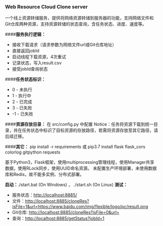 ### **Web Resource Cloud Clone server**
一个线上资源转储服务，提供将网络资源转储到服务器的功能，支持网络文件和Git仓库两种资源，支持资源转储的状态查询，含任务状态、进度、速度等。  

####**服务执行逻辑：**
+ 接收下载请求（请求参数为网络文件url或Git仓库地址）
+ 直接返回jobId
+ 启动线程下载资源，4次重试
+ 记录状态，写入result.csv
+ 接受jobId查询状态

####**任务状态标识：**
+ 0 - 未执行
+ 1 - 执行中
+ 2 - 已完成
+ 3 - 已失败
+ -1 - 已失败

####**资源存放目录：**
在 src/config.py 中配置
Notice：任务将资源下载到统一目录，并在任务状态中标识了目标资源的存放路径，若需将资源存放至其它路径，请后续迁移。


####**其它：**
pip install -r requirements 
或 
pip3.7 install flask flask_cors colorlog gitpython requests

基于Python3，Flask框架，使用multiprocessing管理线程，使用Manager共享数据，使用RLock同步，使用UUID命名资源。
未配置生产环境部署，未使用数据库和Redis，故不能多实例、分布式部署。

**启动：**./start.bat (On Windows) ， ./start.sh (On Linux)
**测试：**
+ 服务状态：<http://localhost:8885/>
+ 文件：<http://localhost:8885/cloneRes?isFile=1&url=https://www.baidu.com/img/flexible/logo/pc/result.png>
+ Git仓库: <http://localhost:8885/cloneRes?isFile=0&url=>
+ 查询：<http://localhost:8885/getStatus?jobId=1>

